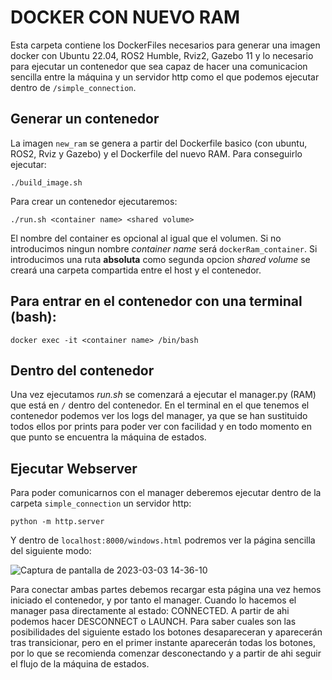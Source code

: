 # DOCKER CON NUEVO RAM

Esta carpeta contiene los DockerFiles necesarios para generar una imagen docker con Ubuntu 22.04, ROS2 Humble, Rviz2, Gazebo 11 y lo necesario para ejecutar un contenedor que sea capaz de hacer una comunicacion sencilla entre la máquina y un servidor http como el que podemos ejecutar dentro de `/simple_connection`.

## Generar un contenedor
La imagen `new_ram` se genera a partir del Dockerfile basico (con ubuntu, ROS2, Rviz y Gazebo) y el Dockerfile del nuevo RAM. Para conseguirlo ejecutar: 
~~~
./build_image.sh
~~~

Para crear un contenedor ejecutaremos:
~~~
./run.sh <container name> <shared volume>
~~~
El nombre del container es opcional al igual que el volumen. Si no introducimos ningun nombre *container name* será `dockerRam_container`. Si introducimos una ruta **absoluta** como segunda opcion *shared volume* se creará una carpeta compartida entre el host y el contenedor.

## Para entrar en el contenedor con una terminal (bash):
~~~
docker exec -it <container name> /bin/bash
~~~

## Dentro del contenedor
Una vez ejecutamos *run.sh* se comenzará a ejecutar el manager.py (RAM) que está en `/` dentro del contenedor. En el terminal en el que tenemos el contenedor podemos ver los logs del manager, ya que se han sustituido todos ellos por prints para poder ver con facilidad y en todo momento en que punto se encuentra la máquina de estados.

## Ejecutar Webserver
Para poder comunicarnos con el manager deberemos ejecutar dentro de la carpeta `simple_connection` un servidor http:
~~~
python -m http.server
~~~
Y dentro de `localhost:8000/windows.html` podremos ver la página sencilla del siguiente modo:


![Captura de pantalla de 2023-03-03 14-36-10](https://user-images.githubusercontent.com/79047431/222733830-625b6df0-c959-43cb-ac86-992305bc13f8.png)

Para conectar ambas partes debemos recargar esta página una vez hemos iniciado el contenedor, y por tanto el manager. Cuando lo hacemos el manager pasa directamente al estado: CONNECTED. A partir de ahi podemos hacer DESCONNECT o LAUNCH. Para saber cuales son las posibilidades del siguiente estado los botones desapareceran y aparecerán tras transicionar, pero en el primer instante aparecerán todas los botones, por lo que se recomienda comenzar desconectando y a partir de ahi seguir el flujo de la máquina de estados.

